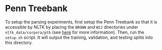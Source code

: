 # Penn Treebank
To setup the parsing experiments, first setup the Penn Treebank so that it is accessible by NLTK by placing the `BROWN` and `WSJ` directories under `nltk_data/corpora/ptb` (see [here](http://www.nltk.org/howto/corpus.html) for more information).
Then, run the `setup.sh` script.
It will output the training, validation, and testing splits into this directory.
